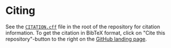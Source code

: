 # Citing

See the
[`CITATION.cff`](https://github.com/agdestein/IncompressibleNavierStokes.jl/blob/main/README.md)
file in the root of the repository for citation information.
To get the citation in BibTeX format, click on "Cite this repository"-button to the right on the
[GitHub landing page](https://github.com/agdestein/IncompressibleNavierStokes.jl).
